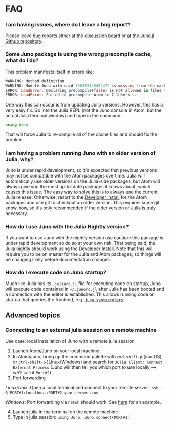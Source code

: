 # FAQ

### I am having issues, where do I leave a bug report?

Please leave bug reports either [at the discussion board](https://discourse.julialang.org)
or [at the Juno.jl Github repository](https://github.com/JunoLab/Juno.jl/issues).

### Some Juno package is using the wrong precompile cache, what do I do?

This problem manifests itself in errors like:

```julia
WARNING: Method definition
WARNING: Module Juno with uuid 738353145462472 is missing from the cache.
ERROR: LoadError: Declaring precompile(false) is not allowed in files that are being precompiled.
ERROR: LoadError: Failed to precompile Atom to C:\Users...
```

One way this can occur is from updating Julia versions. However, this has a very
easy fix. Go into the Julia REPL (not the Juno console in Atom, but the actual
Julia terminal window) and type in the command:

```julia
using Atom
```

That will force Julia to re-compile all of the cache files and should fix the problem.

### I am having a problem running Juno with an older version of Julia, why?

Juno is under rapid development, so it's expected that previous versions may not
be compatible with the Atom packages overtime. Julia will automatically use older
versions on the Julia-side packages, but Atom will always give you the most up-to-date
packages it knows about, which causes this issue. The easy way to solve this is
to always use the current Julia release. Otherwise, resort to the [Developer Install]()
for the Atom packages and use git to checkout an older version. This requires some
git know-how, so it's only recommended if the older version of Julia is truly necessary.

### How do I use Juno with the Julia Nightly version?

If you want to use Juno with the nightly version use caution: this package is under
rapid development so do so at your own risk. That being said, the Julia nightly
should work using the [Developer Install](). Note that this will require you to
be on master for the Julia and Atom packages, so things will be changing likely
before documentation changes.

### How do I execute code on Juno startup?

Much like Julia has its `.juliarc.jl` file for executing code on startup, Juno will execute code contained in `~/.junorc.jl` after Julia has been booted and a connection with the editor is established. This allows running code on startup that queries the frontend, e.g. [`Juno.syntaxcolors`](@ref).

## Advanced topics

### Connecting to an external julia session on a remote machine

Use case: local installation of Juno with a remote julia session

1. Launch Atom/Juno on your local machine
2. In Atom/Juno, bring up the command palette with `cmd-shift-p` (macOS) or `ctrl-shift-p` )Linux/Windows) and search for `Julia Client: Connect External Process` (Juno will then tell you which port to use locally --> we'll call it `Port#2`)
3. Port forwarding

  *Linux/Unix*: Open a local terminal and connect to your remote server : `ssh -R PORT#1:localhost:PORT#2 your.server.com`

  *Windows*: Port forwarding via `netsh` should work. See [here](http://stackoverflow.com/questions/11525703/port-forwarding-in-windows) for an example.

4. Launch julia in the terminal on the remote machine
5. Type in julia session: `using Juno; Juno.connect(PORT#1)`
